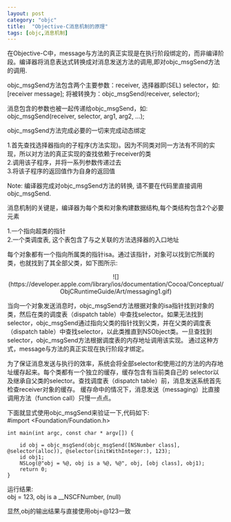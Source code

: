 ```yaml
---
layout: post
category: "objc"
title:  "Objective-C消息机制的原理"
tags: [objc,消息机制]
---
```

在Objective-C中，message与方法的真正实现是在执行阶段绑定的，而非编译阶段。编译器将消息表达式转换成对消息发送方法的调用,即对objc_msgSend方法的调用.  

objc\_msgSend方法包含两个主要参数：receiver, 选择器即(SEL) selector，如:  
[receiver message]; 将被转换为：objc\_msgSend(receiver, selector);  

消息包含的参数也被一起传递给objc\_msgSend，如:  
objc\_msgSend(receiver, selector, arg1, arg2, …);  


objc\_msgSend方法完成必要的一切来完成动态绑定  

1.首先查找选择器指向的子程序(方法实现)。因为不同类对同一方法有不同的实现，所以对方法的真正实现的查找依赖于receiver的类    
2.调用该子程序，并将一系列参数传递过去  
3.将该子程序的返回值作为自身的返回值  
  
Note: 编译器完成对objc\_msgSend方法的转换, 请不要在代码里直接调用objc\_msgSend.  
  
消息机制的关键是，编译器为每个类和对象构建数据结构,每个类结构包含2个必要元素    
  
1.一个指向超类的指针  
2.一个类调度表, 这个表包含了与之关联的方法选择器的入口地址  


每个对象都有一个指向所属类的指针isa。通过该指针，对象可以找到它所属的类，也就找到了其全部父类，如下图所示:  
<center>
![](https://developer.apple.com/library/ios/documentation/Cocoa/Conceptual/ObjCRuntimeGuide/Art/messaging1.gif)
</center>

当向一个对象发送消息时，objc_msgSend方法根据对象的isa指针找到对象的类，然后在类的调度表（dispatch table）中查找selector。如果无法找到selector，objc_msgSend通过指向父类的指针找到父类，并在父类的调度表（dispatch table）中查找selector，以此类推直到NSObject类。一旦查找到selector，objc_msgSend方法根据调度表的内存地址调用该实现。 通过这种方式，message与方法的真正实现在执行阶段才绑定。

为了保证消息发送与执行的效率，系统会将全部selector和使用过的方法的内存地址缓存起来。每个类都有一个独立的缓存，缓存包含有当前类自己的 selector以及继承自父类的selector。查找调度表（dispatch table）前，消息发送系统首先检查receiver对象的缓存。
缓存命中的情况下，消息发送（messaging）比直接调用方法（function call）只慢一点点。

下面就显式使用objc_msgSend来验证一下,代码如下:  
\#import \<Foundation/Foundation.h\>

```
int main(int argc, const char * argv[]) {

    id obj = objc_msgSend(objc_msgSend([NSNumber class], @selector(alloc)), @selector(initWithInteger:), 123);
    id obj1;
    NSLog(@"obj = %@, obj is a %@, %@", obj, [obj class], obj1);
    return 0;
}
```

运行结果:  
obj = 123, obj is a __NSCFNumber, (null)

显然,obj的输出结果与直接使用obj=@123一致








































